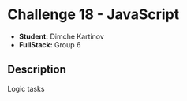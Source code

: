# Challenge 18 - JavaScript

-   **Student:** Dimche Kartinov
-   **FullStack:** Group 6

## Description

Logic tasks
